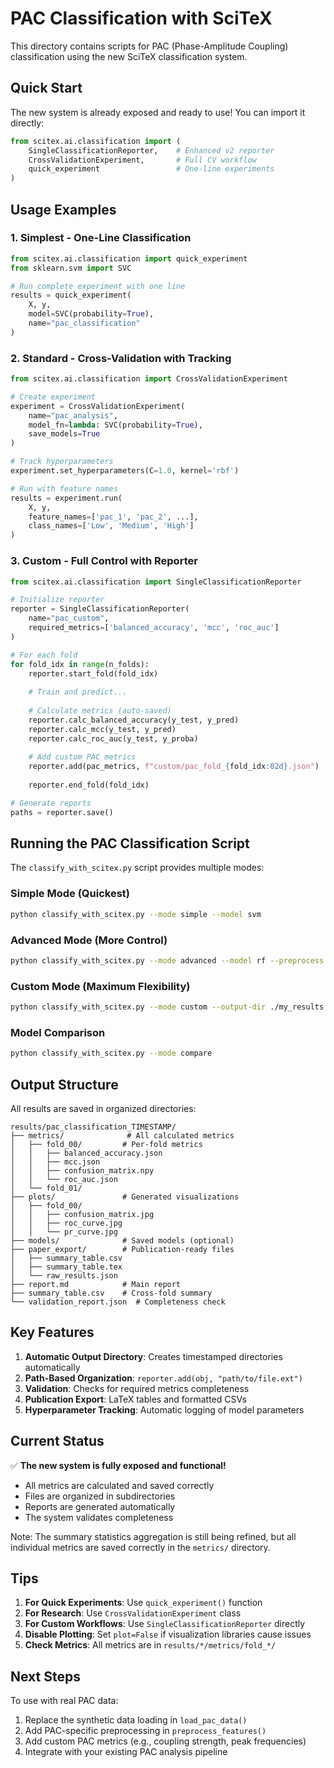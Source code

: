 # PAC Classification with SciTeX

This directory contains scripts for PAC (Phase-Amplitude Coupling) classification using the new SciTeX classification system.

## Quick Start

The new system is already exposed and ready to use! You can import it directly:

```python
from scitex.ai.classification import (
    SingleClassificationReporter,    # Enhanced v2 reporter
    CrossValidationExperiment,       # Full CV workflow
    quick_experiment                 # One-line experiments
)
```

## Usage Examples

### 1. Simplest - One-Line Classification

```python
from scitex.ai.classification import quick_experiment
from sklearn.svm import SVC

# Run complete experiment with one line
results = quick_experiment(
    X, y,
    model=SVC(probability=True),
    name="pac_classification"
)
```

### 2. Standard - Cross-Validation with Tracking

```python
from scitex.ai.classification import CrossValidationExperiment

# Create experiment
experiment = CrossValidationExperiment(
    name="pac_analysis",
    model_fn=lambda: SVC(probability=True),
    save_models=True
)

# Track hyperparameters
experiment.set_hyperparameters(C=1.0, kernel='rbf')

# Run with feature names
results = experiment.run(
    X, y,
    feature_names=['pac_1', 'pac_2', ...],
    class_names=['Low', 'Medium', 'High']
)
```

### 3. Custom - Full Control with Reporter

```python
from scitex.ai.classification import SingleClassificationReporter

# Initialize reporter
reporter = SingleClassificationReporter(
    name="pac_custom",
    required_metrics=['balanced_accuracy', 'mcc', 'roc_auc']
)

# For each fold
for fold_idx in range(n_folds):
    reporter.start_fold(fold_idx)
    
    # Train and predict...
    
    # Calculate metrics (auto-saved)
    reporter.calc_balanced_accuracy(y_test, y_pred)
    reporter.calc_mcc(y_test, y_pred)
    reporter.calc_roc_auc(y_test, y_proba)
    
    # Add custom PAC metrics
    reporter.add(pac_metrics, f"custom/pac_fold_{fold_idx:02d}.json")
    
    reporter.end_fold(fold_idx)

# Generate reports
paths = reporter.save()
```

## Running the PAC Classification Script

The `classify_with_scitex.py` script provides multiple modes:

### Simple Mode (Quickest)
```bash
python classify_with_scitex.py --mode simple --model svm
```

### Advanced Mode (More Control)
```bash
python classify_with_scitex.py --mode advanced --model rf --preprocess
```

### Custom Mode (Maximum Flexibility)
```bash
python classify_with_scitex.py --mode custom --output-dir ./my_results
```

### Model Comparison
```bash
python classify_with_scitex.py --mode compare
```

## Output Structure

All results are saved in organized directories:

```
results/pac_classification_TIMESTAMP/
├── metrics/              # All calculated metrics
│   ├── fold_00/         # Per-fold metrics
│   │   ├── balanced_accuracy.json
│   │   ├── mcc.json
│   │   ├── confusion_matrix.npy
│   │   └── roc_auc.json
│   └── fold_01/
├── plots/               # Generated visualizations
│   ├── fold_00/
│   │   ├── confusion_matrix.jpg
│   │   ├── roc_curve.jpg
│   │   └── pr_curve.jpg
├── models/              # Saved models (optional)
├── paper_export/        # Publication-ready files
│   ├── summary_table.csv
│   ├── summary_table.tex
│   └── raw_results.json
├── report.md            # Main report
├── summary_table.csv    # Cross-fold summary
└── validation_report.json  # Completeness check
```

## Key Features

1. **Automatic Output Directory**: Creates timestamped directories automatically
2. **Path-Based Organization**: `reporter.add(obj, "path/to/file.ext")`
3. **Validation**: Checks for required metrics completeness
4. **Publication Export**: LaTeX tables and formatted CSVs
5. **Hyperparameter Tracking**: Automatic logging of model parameters

## Current Status

✅ **The new system is fully exposed and functional!**

- All metrics are calculated and saved correctly
- Files are organized in subdirectories
- Reports are generated automatically
- The system validates completeness

Note: The summary statistics aggregation is still being refined, but all individual metrics are saved correctly in the `metrics/` directory.

## Tips

1. **For Quick Experiments**: Use `quick_experiment()` function
2. **For Research**: Use `CrossValidationExperiment` class
3. **For Custom Workflows**: Use `SingleClassificationReporter` directly
4. **Disable Plotting**: Set `plot=False` if visualization libraries cause issues
5. **Check Metrics**: All metrics are in `results/*/metrics/fold_*/`

## Next Steps

To use with real PAC data:

1. Replace the synthetic data loading in `load_pac_data()`
2. Add PAC-specific preprocessing in `preprocess_features()`
3. Add custom PAC metrics (e.g., coupling strength, peak frequencies)
4. Integrate with your existing PAC analysis pipeline